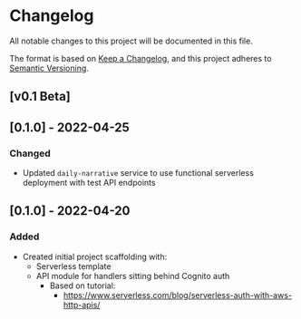 # Changelog
All notable changes to this project will be documented in this file.

The format is based on [Keep a Changelog](https://keepachangelog.com/en/1.0.0/),
and this project adheres to [Semantic Versioning](https://semver.org/spec/v2.0.0.html).

## [v0.1 Beta]

## [0.1.0] - 2022-04-25
### Changed
- Updated `daily-narrative` service to use functional serverless deployment with test API endpoints

## [0.1.0] - 2022-04-20
### Added
- Created initial project scaffolding with:
  - Serverless template
  - API module for handlers sitting behind Cognito auth
    - Based on tutorial:
      - https://www.serverless.com/blog/serverless-auth-with-aws-http-apis/